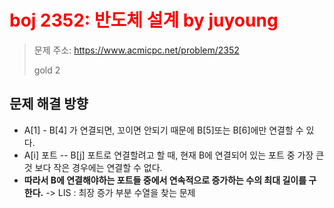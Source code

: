# <span style="color:red" >boj 2352: 반도체 설계 by juyoung </span>
> 문제 주소: https://www.acmicpc.net/problem/2352
> 
> gold 2

## 문제 해결 방향
- A[1]  - B[4] 가 연결되면, 꼬이면 안되기 때문에 B[5]또는 B[6]에만 연결할 수 있다.
- A[i] 포트 -- B[j] 포트로 연결할려고 할 때, 현재 B에 연결되어 있는 포트 중 가장 큰 것 보다 작은 경우에는
연결할 수 없다.
- __따라서 B에 연결해야하는 포트들 중에서 연속적으로 증가하는 수의 최대 길이를 구한다.__
  -> LIS : 최장 증가 부분 수열을 찾는 문제
  


